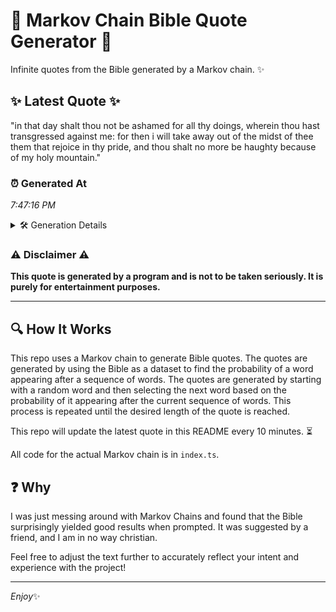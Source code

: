 # 📖 Markov Chain Bible Quote Generator 📖

Infinite quotes from the Bible generated by a Markov chain. ✨

## ✨ Latest Quote ✨
"in that day shalt thou not be ashamed for all thy doings, wherein thou hast transgressed against me: for then i will take away out of the midst of thee them that rejoice in thy pride, and thou shalt no more be haughty because of my holy mountain."

### ⏰ Generated At
*7:47:16 PM*

<details>
    <summary>🛠️ Generation Details</summary>
    <p>
        <strong>🌱 Seed:</strong> in<br>
        <strong>🔄 Iterations:</strong> 47<br>
        <strong>📜 Context History:</strong><br>[ in ]: that<br>[ in, that ]: day<br>[ in, that, day ]: shalt<br>[ in, that, day, shalt ]: thou<br>[ in, that, day, shalt, thou ]: not<br>[ in, that, day, shalt, thou, not ]: be<br>[ that, day, shalt, thou, not, be ]: ashamed<br>[ day, shalt, thou, not, be, ashamed ]: for<br>[ shalt, thou, not, be, ashamed, for ]: all<br>[ thou, not, be, ashamed, for, all ]: thy<br>[ not, be, ashamed, for, all, thy ]: doings,<br>[ be, ashamed, for, all, thy, doings, ]: wherein<br>[ ashamed, for, all, thy, doings,, wherein ]: thou<br>[ for, all, thy, doings,, wherein, thou ]: hast<br>[ all, thy, doings,, wherein, thou, hast ]: transgressed<br>[ thy, doings,, wherein, thou, hast, transgressed ]: against<br>[ doings,, wherein, thou, hast, transgressed, against ]: me:<br>[ wherein, thou, hast, transgressed, against, me: ]: for<br>[ thou, hast, transgressed, against, me:, for ]: then<br>[ hast, transgressed, against, me:, for, then ]: i<br>[ transgressed, against, me:, for, then, i ]: will<br>[ against, me:, for, then, i, will ]: take<br>[ me:, for, then, i, will, take ]: away<br>[ for, then, i, will, take, away ]: out<br>[ then, i, will, take, away, out ]: of<br>[ i, will, take, away, out, of ]: the<br>[ will, take, away, out, of, the ]: midst<br>[ take, away, out, of, the, midst ]: of<br>[ away, out, of, the, midst, of ]: thee<br>[ out, of, the, midst, of, thee ]: them<br>[ of, the, midst, of, thee, them ]: that<br>[ the, midst, of, thee, them, that ]: rejoice<br>[ midst, of, thee, them, that, rejoice ]: in<br>[ of, thee, them, that, rejoice, in ]: thy<br>[ thee, them, that, rejoice, in, thy ]: pride,<br>[ them, that, rejoice, in, thy, pride, ]: and<br>[ that, rejoice, in, thy, pride,, and ]: thou<br>[ rejoice, in, thy, pride,, and, thou ]: shalt<br>[ in, thy, pride,, and, thou, shalt ]: no<br>[ thy, pride,, and, thou, shalt, no ]: more<br>[ pride,, and, thou, shalt, no, more ]: be<br>[ and, thou, shalt, no, more, be ]: haughty<br>[ thou, shalt, no, more, be, haughty ]: because<br>[ shalt, no, more, be, haughty, because ]: of<br>[ no, more, be, haughty, because, of ]: my<br>[ more, be, haughty, because, of, my ]: holy<br>[ be, haughty, because, of, my, holy ]: mountain.<br>
    </p>
</details>

### ⚠️ Disclaimer ⚠️
**This quote is generated by a program and is not to be taken seriously. It is purely for entertainment purposes.**

---

## 🔍 How It Works

This repo uses a Markov chain to generate Bible quotes. The quotes are generated by using the Bible as a dataset to find the probability of a word appearing after a sequence of words. The quotes are generated by starting with a random word and then selecting the next word based on the probability of it appearing after the current sequence of words. This process is repeated until the desired length of the quote is reached.

This repo will update the latest quote in this README every 10 minutes. ⏳

All code for the actual Markov chain is in `index.ts`.

## ❓ Why

I was just messing around with Markov Chains and found that the Bible surprisingly yielded good results when prompted. 
It was suggested by a friend, and I am in no way christian.

Feel free to adjust the text further to accurately reflect your intent and experience with the project!

---

*Enjoy*✨
